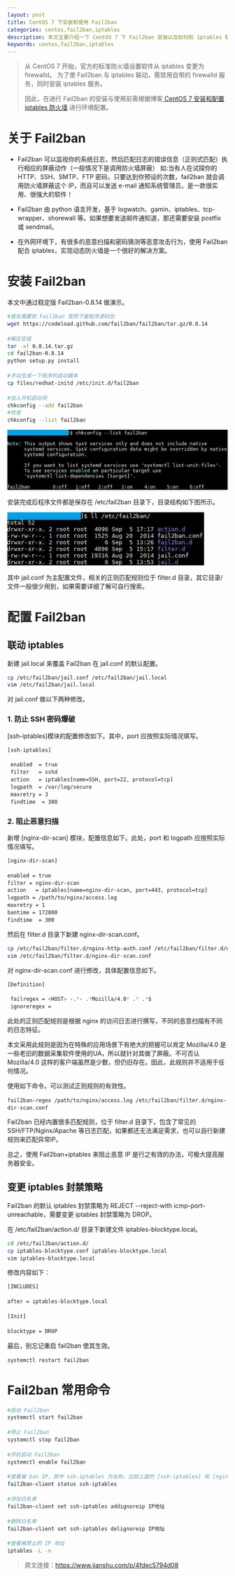 ```yaml
---
layout: post
title: CentOS 7 下安装和使用 Fail2ban
categories: centos,fail2ban,iptables
description: 本文主要介绍一下 CentOS 7 下 Fail2ban 安装以及如何和 iptables 联动来阻止恶意扫描和密码猜测等恶意攻击行为。
keywords: centos,fail2ban,iptables
---
```


> 从 CentOS 7 开始，官方的标准防火墙设置软件从 iptables 变更为 firewalld。 为了使 Fail2ban 与 iptables 联动，需禁用自带的 firewalld 服务，同时安装 iptables 服务。
>
> 因此，在进行 Fail2ban 的安装与使用前需根据博客[ CentOS 7 安装和配置 iptables 防火墙](https://bolerolily.github.io/2018/09/06/CentOS7安装和配置iptables防火墙) 进行环境配置。

# 关于 Fail2ban

- Fail2ban 可以监视你的系统日志，然后匹配日志的错误信息（正则式匹配）执行相应的屏蔽动作（一般情况下是调用防火墙屏蔽）
  如:当有人在试探你的 HTTP、SSH、SMTP、FTP 密码，只要达到你预设的次数，fail2ban 就会调用防火墙屏蔽这个 IP，而且可以发送 e-mail 通知系统管理员，是一款很实用、很强大的软件！

- Fail2ban 由 python 语言开发，基于 logwatch、gamin、iptables、tcp-wrapper、shorewall 等。如果想要发送邮件通知道，那还需要安装 postfix 或 sendmail。

- 在外网环境下，有很多的恶意扫描和密码猜测等恶意攻击行为，使用 Fail2ban 配合 iptables，实现动态防火墙是一个很好的解决方案。

# 安装 Fail2ban

本文中通过稳定版 Fail2ban-0.8.14 做演示。

```bash
#首先需要到 Fail2ban 官网下载程序源码包
wget https://codeload.github.com/fail2ban/fail2ban/tar.gz/0.8.14

#解压安装
tar -xf 0.8.14.tar.gz
cd fail2ban-0.8.14
python setup.py install

#手动生成一下程序的启动脚本
cp files/redhat-initd /etc/init.d/fail2ban

#加入开机启动项
chkconfig --add fail2ban
#检查
chkconfig --list fail2ban

```

![ ](/images/20191009-fail2ban-for-centos7-01.jpg)

安装完成后程序文件都是保存在 /etc/fail2ban 目录下，目录结构如下图所示。

![ ](/images/20191009-fail2ban-for-centos7-02.jpg)

其中 jail.conf 为主配置文件，相关的正则匹配规则位于 filter.d 目录，其它目录/文件一般很少用到，如果需要详细了解可自行搜索。

# 配置 Fail2ban

## 联动 iptables

新建 jail.local 来覆盖 Fail2ban 在 jail.conf 的默认配置。

```bash
cp /etc/fail2ban/jail.conf /etc/fail2ban/jail.local
vim /etc/fail2ban/jail.local
```

对 jail.conf 做以下两种修改。

### 1. 防止 SSH 密码爆破

[ssh-iptables]模块的配置修改如下。其中，port 应按照实际情况填写。

```bash
[ssh-iptables]

 enabled  = true
 filter   = sshd
 action   = iptables[name=SSH, port=22, protocol=tcp]
 logpath  = /var/log/secure
 maxretry = 3
 findtime  = 300
 ```

### 2. 阻止恶意扫描

新增 [nginx-dir-scan] 模块，配置信息如下。此处，port 和 logpath 应按照实际情况填写。

 ```bash
[nginx-dir-scan]

 enabled = true
 filter = nginx-dir-scan
 action   = iptables[name=nginx-dir-scan, port=443, protocol=tcp]
 logpath = /path/to/nginx/access.log
 maxretry = 1
 bantime = 172800
 findtime  = 300
```

然后在 filter.d 目录下新建 nginx-dir-scan.conf。

```bash
cp /etc/fail2ban/filter.d/nginx-http-auth.conf /etc/fail2ban/filter.d/nginx-dir-scan.conf
vim /etc/fail2ban/filter.d/nginx-dir-scan.conf
```

对 nginx-dir-scan.conf 进行修改，具体配置信息如下。

```bash
[Definition]

 failregex = <HOST> -.*- .*Mozilla/4.0* .* .*$
 ignoreregex =
```

此处的正则匹配规则是根据 nginx 的访问日志进行撰写，不同的恶意扫描有不同的日志特征。

本文采用此规则是因为在特殊的应用场景下有绝大的把握可以肯定 Mozilla/4.0 是一些老旧的数据采集软件使用的UA，所以就针对其做了屏蔽。不可否认 Mozilla/4.0 这样的客户端虽然是少数，但仍旧存在。因此，此规则并不适用于任何情况。

使用如下命令，可以测试正则规则的有效性。

`fail2ban-regex /path/to/nginx/access.log /etc/fail2ban/filter.d/nginx-dir-scan.conf`

Fail2ban 已经内置很多匹配规则，位于 filter.d 目录下，包含了常见的 SSH/FTP/Nginx/Apache 等日志匹配，如果都还无法满足需求，也可以自行新建规则来匹配异常IP。

总之，使用 Fail2ban+iptables 来阻止恶意 IP 是行之有效的办法，可极大提高服务器安全。

## 变更 iptables 封禁策略

Fail2ban 的默认 iptables 封禁策略为 REJECT --reject-with icmp-port-unreachable，需要变更 iptables 封禁策略为 DROP。

在 /etc/fail2ban/action.d/ 目录下新建文件 iptables-blocktype.local。

```bash
cd /etc/fail2ban/action.d/
cp iptables-blocktype.conf iptables-blocktype.local
vim iptables-blocktype.local
```

修改内容如下：

```bash
[INCLUDES]

after = iptables-blocktype.local

[Init]

blocktype = DROP
```

最后，别忘记重启 fail2ban 使其生效。

`systemctl restart fail2ban`

# Fail2ban 常用命令

```bash
#启动 Fail2ban
systemctl start fail2ban

#停止 Fail2ban
systemctl stop fail2ban

#开机启动 Fail2ban
systemctl enable fail2ban

#查看被 ban IP，其中 ssh-iptables 为名称，比如上面的 [ssh-iptables] 和 [nginx-dir-scan]
fail2ban-client status ssh-iptables

#添加白名单
fail2ban-client set ssh-iptables addignoreip IP地址

#删除白名单
fail2ban-client set ssh-iptables delignoreip IP地址

#查看被禁止的 IP 地址
iptables -L -n
```

> 原文连接：<https://www.jianshu.com/p/4fdec5794d08>